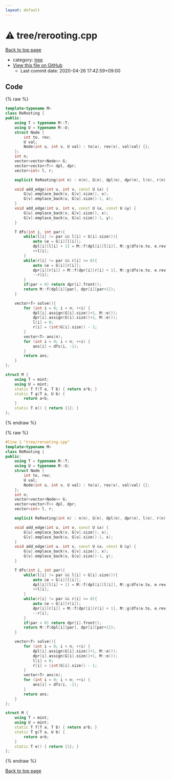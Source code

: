 ```yaml
---
layout: default
---
```


<!-- mathjax config similar to math.stackexchange -->
<script type="text/javascript" async
  src="https://cdnjs.cloudflare.com/ajax/libs/mathjax/2.7.5/MathJax.js?config=TeX-MML-AM_CHTML">
</script>
<script type="text/x-mathjax-config">
  MathJax.Hub.Config({
    TeX: { equationNumbers: { autoNumber: "AMS" }},
    tex2jax: {
      inlineMath: [ ['$','$'] ],
      processEscapes: true
    },
    "HTML-CSS": { matchFontHeight: false },
    displayAlign: "left",
    displayIndent: "2em"
  });
</script>

<script type="text/javascript" src="https://cdnjs.cloudflare.com/ajax/libs/jquery/3.4.1/jquery.min.js"></script>
<script src="https://cdn.jsdelivr.net/npm/jquery-balloon-js@1.1.2/jquery.balloon.min.js" integrity="sha256-ZEYs9VrgAeNuPvs15E39OsyOJaIkXEEt10fzxJ20+2I=" crossorigin="anonymous"></script>
<script type="text/javascript" src="../../assets/js/copy-button.js"></script>
<link rel="stylesheet" href="../../assets/css/copy-button.css" />


# :warning: tree/rerooting.cpp

<a href="../../index.html">Back to top page</a>

* category: <a href="../../index.html#c0af77cf8294ff93a5cdb2963ca9f038">tree</a>
* <a href="{{ site.github.repository_url }}/blob/master/tree/rerooting.cpp">View this file on GitHub</a>
    - Last commit date: 2020-04-26 17:42:59+09:00




## Code

<a id="unbundled"></a>
{% raw %}
```cpp
template<typename M>
class ReRooting {
public:
    using T = typename M::T;
    using U = typename M::U;
    struct Node {
        int to, rev;
        U val;
        Node(int u, int v, U val) : to(u), rev(v), val(val) {};
    };
    int n;
    vector<vector<Node>> G;
    vector<vector<T>> dpl, dpr;
    vector<int> l, r;

    explicit ReRooting(int n) : n(n), G(n), dpl(n), dpr(n), l(n), r(n) {};

    void add_edge(int u, int v, const U &x) {
        G[u].emplace_back(v, G[v].size(), x);
        G[v].emplace_back(u, G[u].size()-1, x);
    }
    void add_edge(int u, int v, const U &x, const U &y) {
        G[u].emplace_back(v, G[v].size(), x);
        G[v].emplace_back(u, G[u].size()-1, y);
    }

    T dfs(int i, int par){
        while(l[i] != par && l[i] < G[i].size()){
            auto &e = G[i][l[i]];
            dpl[i][l[i] + 1] = M::f(dpl[i][l[i]], M::g(dfs(e.to, e.rev), e.val));
            ++l[i];
        }
        while(r[i] != par && r[i] >= 0){
            auto &e = G[i][r[i]];
            dpr[i][r[i]] = M::f(dpr[i][r[i] + 1], M::g(dfs(e.to, e.rev), e.val));
            --r[i];
        }
        if(par < 0) return dpr[i].front();
        return M::f(dpl[i][par], dpr[i][par+1]);
    }

    vector<T> solve(){
        for (int i = 0; i < n; ++i) {
            dpl[i].assign(G[i].size()+1, M::e());
            dpr[i].assign(G[i].size()+1, M::e());
            l[i] = 0;
            r[i] = (int)G[i].size() - 1;
        }
        vector<T> ans(n);
        for (int i = 0; i < n; ++i) {
            ans[i] = dfs(i, -1);
        }
        return ans;
    }
};

struct M {
    using T = mint;
    using U = mint;
    static T f(T a, T b) { return a*b; }
    static T g(T a, U b) {
        return a+b;
    }
    static T e() { return {1}; }
};

```
{% endraw %}

<a id="bundled"></a>
{% raw %}
```cpp
#line 1 "tree/rerooting.cpp"
template<typename M>
class ReRooting {
public:
    using T = typename M::T;
    using U = typename M::U;
    struct Node {
        int to, rev;
        U val;
        Node(int u, int v, U val) : to(u), rev(v), val(val) {};
    };
    int n;
    vector<vector<Node>> G;
    vector<vector<T>> dpl, dpr;
    vector<int> l, r;

    explicit ReRooting(int n) : n(n), G(n), dpl(n), dpr(n), l(n), r(n) {};

    void add_edge(int u, int v, const U &x) {
        G[u].emplace_back(v, G[v].size(), x);
        G[v].emplace_back(u, G[u].size()-1, x);
    }
    void add_edge(int u, int v, const U &x, const U &y) {
        G[u].emplace_back(v, G[v].size(), x);
        G[v].emplace_back(u, G[u].size()-1, y);
    }

    T dfs(int i, int par){
        while(l[i] != par && l[i] < G[i].size()){
            auto &e = G[i][l[i]];
            dpl[i][l[i] + 1] = M::f(dpl[i][l[i]], M::g(dfs(e.to, e.rev), e.val));
            ++l[i];
        }
        while(r[i] != par && r[i] >= 0){
            auto &e = G[i][r[i]];
            dpr[i][r[i]] = M::f(dpr[i][r[i] + 1], M::g(dfs(e.to, e.rev), e.val));
            --r[i];
        }
        if(par < 0) return dpr[i].front();
        return M::f(dpl[i][par], dpr[i][par+1]);
    }

    vector<T> solve(){
        for (int i = 0; i < n; ++i) {
            dpl[i].assign(G[i].size()+1, M::e());
            dpr[i].assign(G[i].size()+1, M::e());
            l[i] = 0;
            r[i] = (int)G[i].size() - 1;
        }
        vector<T> ans(n);
        for (int i = 0; i < n; ++i) {
            ans[i] = dfs(i, -1);
        }
        return ans;
    }
};

struct M {
    using T = mint;
    using U = mint;
    static T f(T a, T b) { return a*b; }
    static T g(T a, U b) {
        return a+b;
    }
    static T e() { return {1}; }
};

```
{% endraw %}

<a href="../../index.html">Back to top page</a>

